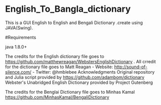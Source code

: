 # English_To_Bangla_dictionary
This is a GUI English to English and Bengali Dictionary .create using JAVA(Swing).

#Requirements

  java 1.8.0+


The credits for the English dictionary file goes to https://github.com/matthewreagan/WebstersEnglishDictionary .
All crredit for the dictionary file goes to Matt Reagan - Website: http://sound-of-silence.com/ - Twitter: @hmblebee Acknowledgments Original repository and Julia script provided by https://github.com/adambom/dictionary
Webster's Unabridged English Dictionary provided by Project Gutenberg

The credits for the Benglai Dictionary file goes to  Minhas Kamal https://github.com/MinhasKamal/BengaliDictionary


